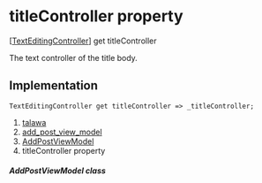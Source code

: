 
<div>

# titleController property

</div>



[[TextEditingController](https://api.flutter.dev/flutter/widgets/TextEditingController-class.html)]
get titleController



The text controller of the title body.



## Implementation

``` language-dart
TextEditingController get titleController => _titleController;
```








1.  [talawa](../../index.md)
2.  [add_post_view_model](../../view_model_after_auth_view_models_add_post_view_models_add_post_view_model/)
3.  [AddPostViewModel](../../view_model_after_auth_view_models_add_post_view_models_add_post_view_model/AddPostViewModel-class.md)
4.  titleController property

##### AddPostViewModel class







